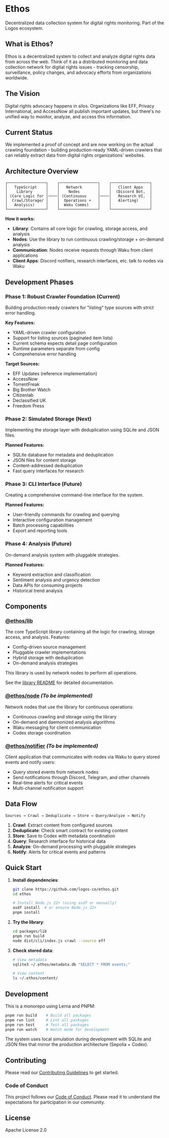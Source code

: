 # Ethos

Decentralized data collection system for digital rights monitoring. Part of the Logos ecosystem.

## What is Ethos?

Ethos is a decentralized system to collect and analyze digital rights data from across the web. Think of it as a distributed monitoring and data collection network for digital rights issues - tracking censorship, surveillance, policy changes, and advocacy efforts from organizations worldwide.

## The Vision

Digital rights advocacy happens in silos. Organizations like EFF, Privacy International, and AccessNow all publish important updates, but there's no unified way to monitor, analyze, and access this information.

## Current Status

We implemented a proof of concept and are now working on the actual crawling foundation - building production-ready YAML-driven crawlers that can reliably extract data from digital rights organizations' websites.

## Architecture Overview

```
┌─────────────────┐    ┌─────────────────┐    ┌─────────────────┐
│   TypeScript    │    │   Network       │    │   Client Apps   │
│    Library      │    │    Nodes        │    │  (Discord Bot,  │
│ (Core Logic for │────│ (Continuous     │────│   Research UI,  │
│  Crawl/Storage/ │    │  Operations +   │    │   Alerting)     │
│   Analysis)     │    │  Waku Comms)    │    │                 │
└─────────────────┘    └─────────────────┘    └─────────────────┘
```

**How it works:**

- **Library**: Contains all core logic for crawling, storage access, and analysis
- **Nodes**: Use the library to run continuous crawling/storage + on-demand analysis
- **Communication**: Nodes receive requests through Waku from client applications
- **Client Apps**: Discord notifiers, research interfaces, etc. talk to nodes via Waku

## Development Phases

### Phase 1: Robust Crawler Foundation (Current)

Building production-ready crawlers for "listing" type sources with strict error handling.

**Key Features:**

- YAML-driven crawler configuration
- Support for listing sources (paginated item lists)
- Current schema expects detail page configuration
- Runtime parameters separate from config
- Comprehensive error handling

**Target Sources:**

- EFF Updates (reference implementation)
- AccessNow
- TorrentFreak
- Big Brother Watch
- Citizenlab
- Declassified UK
- Freedom Press

### Phase 2: Simulated Storage (Next)

Implementing the storage layer with deduplication using SQLite and JSON files.

**Planned Features:**

- SQLite database for metadata and deduplication
- JSON files for content storage
- Content-addressed deduplication
- Fast query interfaces for research

### Phase 3: CLI Interface (Future)

Creating a comprehensive command-line interface for the system.

**Planned Features:**

- User-friendly commands for crawling and querying
- Interactive configuration management
- Batch processing capabilities
- Export and reporting tools

### Phase 4: Analysis (Future)

On-demand analysis system with pluggable strategies.

**Planned Features:**

- Keyword extraction and classification
- Sentiment analysis and urgency detection
- Data APIs for consuming projects
- Historical trend analysis

## Components

### [@ethos/lib](./packages/lib/)

The core TypeScript library containing all the logic for crawling, storage access, and analysis. Features:

- Config-driven source management
- Pluggable crawler implementations
- Hybrid storage with deduplication
- On-demand analysis strategies

This library is used by network nodes to perform all operations.

See the [library README](./packages/lib/README.md) for detailed documentation.

### [@ethos/node](./packages/node/) _(To be implemented)_

Network nodes that use the library for continuous operations:

- Continuous crawling and storage using the library
- On-demand and daemonized analysis algorithms
- Waku messaging for client communication
- Codex storage coordination

### [@ethos/notifier](./packages/notifier/) _(To be implemented)_

Client application that communicates with nodes via Waku to query stored events and notify users:

- Query stored events from network nodes
- Send notifications through Discord, Telegram, and other channels
- Real-time alerts for critical events
- Multi-channel notification support

## Data Flow

```
Sources → Crawl → Deduplicate → Store → Query/Analyze → Notify
```

1. **Crawl**: Extract content from configured sources
2. **Deduplicate**: Check smart contract for existing content
3. **Store**: Save to Codex with metadata coordination
4. **Query**: Research interface for historical data
5. **Analyze**: On-demand processing with pluggable strategies
6. **Notify**: Alerts for critical events and patterns

## Quick Start

1. **Install dependencies**:

   ```bash
   git clone https://github.com/logos-co/ethos.git
   cd ethos

   # Install Node.js 22+ (using asdf or manually)
   asdf install  # or ensure Node.js 22+
   pnpm install
   ```

2. **Try the library**:

   ```bash
   cd packages/lib
   pnpm run build
   node dist/cli/index.js crawl --source eff
   ```

3. **Check stored data**:

   ```bash
   # View metadata
   sqlite3 ~/.ethos/metadata.db "SELECT * FROM events;"

   # View content
   ls ~/.ethos/content/
   ```

## Development

This is a monorepo using Lerna and PNPM:

```bash
pnpm run build    # Build all packages
pnpm run lint     # Lint all packages
pnpm run test     # Test all packages
pnpm run watch    # Watch mode for development
```

The system uses local simulation during development with SQLite and JSON files that mirror the production architecture (Sepolia + Codex).

## Contributing

Please read our [Contributing Guidelines](./CONTRIBUTING.md) to get started.

### Code of Conduct

This project follows our [Code of Conduct](./CODE_OF_CONDUCT.md). Please read it to understand the expectations for participation in our community.

## License

Apache License 2.0

